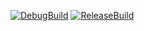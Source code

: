 [![DebugBuild](https://github.com/JMacfield/YTEngine/actions/workflows/DebugBuild.yml/badge.svg)](https://github.com/JMacfield/YTEngine/actions/workflows/DebugBuild.yml)
[![ReleaseBuild](https://github.com/JMacfield/YTEngine/actions/workflows/ReleaseBuild.yml/badge.svg)](https://github.com/JMacfield/YTEngine/actions/workflows/ReleaseBuild.yml)
